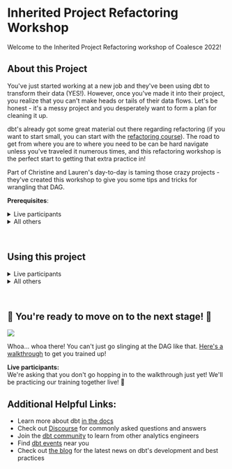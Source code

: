 # Inherited Project Refactoring Workshop
Welcome to the Inherited Project Refactoring workshop of Coalesce 2022!

## About this Project
You've just started working at a new job and they've been using dbt to transform
their data (YES!). However, once you've made it into their project, you realize
that you can't make heads or tails of their data flows. Let's be honest - it's a
messy project and you desperately want to form a plan for cleaning it up. 

dbt's already got some great material out there regarding refactoring (if you want
to start small, you can start with the [refactoring course](https://courses.getdbt.com/courses/refactoring-sql-for-modularity)).
The road to get from where you are to where you need to be can be hard navigate
unless you've traveled it numerous times, and this refactoring workshop is the perfect 
start to getting that extra practice in!  

Part of Christine and Lauren's day-to-day is taming those crazy projects - they've 
created this workshop to give you some tips and tricks for wrangling that DAG.

__Prerequisites__:

<details>
  <summary> Live participants </summary>
  
  For the workshop, you will be given access to the dbt Cloud account with all the
  necessary prerequisites.

</details>

<details>
  <summary> All others </summary>

  1. *A Repository*   
     Ideally, with the files and folders contained in this workshop. To make a copy,
     [fork this repository](https://docs.github.com/en/get-started/quickstart/fork-a-repo).
  2. *dbt*  
     Using dbt Cloud vs. dbt Core doesn't matter. You'll specifically want to know how to:
     - [install packages](https://docs.getdbt.com/docs/building-a-dbt-project/package-management)
     - [generate and view documentation](https://docs.getdbt.com/docs/building-a-dbt-project/documentation#generating-project-documentation)
     - [use selection syntax](https://docs.getdbt.com/reference/node-selection/syntax)
     - [upgrade your dbt version](https://docs.getdbt.com/guides/migration/versions/upgrading-to-v1.3), if needed (This project uses v1.3)

     To setup dbt:
     - [dbt Cloud Setup](https://docs.getdbt.com/guides/getting-started)
     - [dbt Core Setup](https://docs.getdbt.com/guides/getting-started/learning-more/getting-started-dbt-core)
  3. *Some Data*  
     This project is written on top of [BigQuery](https://cloud.google.com/bigquery)
     and uses the publicly available [TPC-H data set](https://www.tpc.org/tpch/).
     A truncated version of the data set has been included in this project as CSV files, located in the [_resources](/_resources/tpch_dataset/) folder.

     [Instructions for setting up a free BigQuery account](https://docs.getdbt.com/guides/getting-started/getting-set-up/setting-up-bigquery)  
     [Instructions for loading CSV files into BigQuery](https://cloud.google.com/bigquery/docs/samples/bigquery-load-table-gcs-csv)  
     [Starter instructions](https://relational.fit.cvut.cz/dataset/TPCH) for accessing the TPC-H dataset yourself
   
     **Note**:  
     We don't suggest seeding the CSV files. Though they are truncates, 
     they still contain a significant amount of rows.

</details>

&nbsp;

## Using this project

<details>
  <summary> Live participants </summary>

1. Navigate to the `Coalesce 2022 Workshop - Refactoring dbt Cloud` account.
2. Set up your IDE:  
   There are two ways to ensure dbt has everything it needs so you can work in your development environment:
   1. Via the IDE
      1. Navigate to the IDE by clicking `Develop`
      2. Follow the prompt to your credential settings and hit `edit` to fill in the required information.
   2. Via Settings
      1. Click on your user profile in the top left-hand corner and click `Profile Settings`
      2. Navigate to `Credentials` > `Analytics` > Hit `Edit` to fill in the required information.

3. Set up the required information:  
`Dataset`: This should be `dbt_` + your first initial + your last name. Example: `dbt_cberger`  
`Threads`: This is how many concurrent queries can be sent to BigQuery. 

4. Confirm your setup:  
   Try running the following commands:
   ```bash
   $ dbt run
   $ dbt test
   ```
   or alternatively:
   ```bash
   $ dbt build
   ```

</details>

<details>
  <summary> All others </summary>

1. Ensure your project has been configured with the connection credentials and
   [dbt profile configurations](https://docs.getdbt.com/dbt-cli/configure-your-profile).
   The setup steps in the Prerequisites section will guide you through this.

2. Confirm your setup:  
   Try running the following commands:
   ```bash
   $ dbt run
   $ dbt test
   ```
   or alternatively:
   ```bash
   $ dbt build
   ```

</details>

&nbsp;
## :tada: You're ready to move on to the next stage! :tada:
![](/_resources/images/workshop_start.gif)

Whoa... whoa there! You can't just go slinging at the DAG like that. 
[Here's a walkthrough](https://github.com/dbt-labs/coalesce-22-inherited-project-refactoring-workshop/wiki) to get you trained up!

**Live participants:**  
We're asking that you don't go hopping in to the walkthrough just yet! We'll be 
practicing our training together live! :purple_heart:  

## Additional Helpful Links:
- Learn more about dbt [in the docs](https://docs.getdbt.com/docs/introduction)
- Check out [Discourse](https://discourse.getdbt.com/) for commonly asked questions and answers
- Join the [dbt community](http://community.getbdt.com/) to learn from other analytics engineers
- Find [dbt events](https://events.getdbt.com) near you
- Check out [the blog](https://blog.getdbt.com/) for the latest news on dbt's development and best practices
